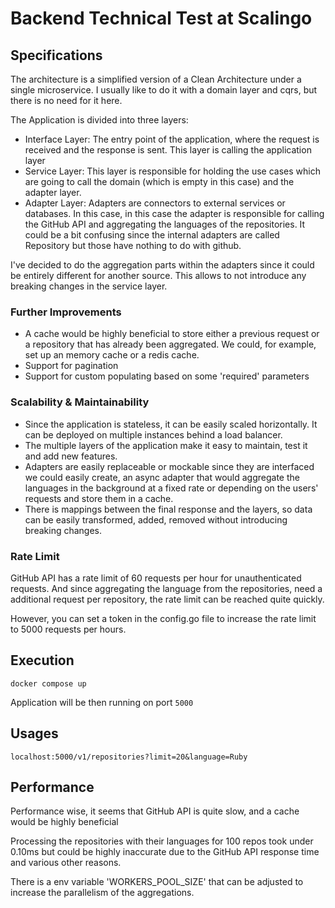 # Backend Technical Test at Scalingo

## Specifications

The architecture is a simplified version of a Clean Architecture under a single microservice.
I usually like to do it with a domain layer and cqrs, but there is no need for it here.

The Application is divided into three layers:

- Interface Layer: The entry point of the application, where the request is received and the response is sent. This
  layer is calling the application layer
- Service Layer: This layer is responsible for holding the use cases which are going to call the domain (which is
  empty in this case) and the adapter layer.
- Adapter Layer: Adapters are connectors to external services or databases. In this case, in this case the adapter is
  responsible for calling the GitHub API and aggregating the languages of the repositories. It could be a bit confusing
  since the internal adapters are called Repository but those have nothing to do with github.

I've decided to do the aggregation parts within the adapters since it could be entirely different for another source.
This allows to not introduce any breaking changes in the service layer.

### Further Improvements

- A cache would be highly beneficial to store either a previous request or a repository that has already been
  aggregated.
  We could, for example, set up an memory cache or a redis cache.
- Support for pagination
- Support for custom populating based on some 'required' parameters

### Scalability & Maintainability

- Since the application is stateless, it can be easily scaled horizontally.
  It can be deployed on multiple instances
  behind a load balancer.
- The multiple layers of the application make it easy to maintain, test it and add new features.
- Adapters are easily replaceable or mockable since they are interfaced we could easily create,
  an async adapter that would
  aggregate the languages in the background at a fixed rate or depending on the users'
  requests and store them in a cache.
- There is mappings between the final response and the layers, so data can be easily transformed, added, removed without
  introducing breaking changes.

### Rate Limit

GitHub API has a rate limit of 60 requests per hour for unauthenticated requests.
And since aggregating the language from the repositories, need a additional request per repository,
the rate limit can be reached quite quickly.

However, you can set a token in the config.go file to increase the rate
limit to 5000 requests per hours.

## Execution

```
docker compose up
```

Application will be then running on port `5000`

## Usages

```
localhost:5000/v1/repositories?limit=20&language=Ruby
```

## Performance

Performance wise, it seems that GitHub API is quite slow, and a cache would be highly beneficial

Processing the repositories with their languages for 100 repos took under 0.10ms
but could be highly inaccurate due to the GitHub API response time and various other reasons.

There is a env variable 'WORKERS_POOL_SIZE'
that can be adjusted to increase the parallelism of the aggregations.